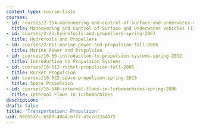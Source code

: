 ```yaml
---
content_type: course-lists
courses:
- id: courses/2-154-maneuvering-and-control-of-surface-and-underwater-vehicles-13-49-fall-2004
  title: Maneuvering and Control of Surface and Underwater Vehicles (13.49)
- id: courses/2-23-hydrofoils-and-propellers-spring-2007
  title: Hydrofoils and Propellers
- id: courses/2-611-marine-power-and-propulsion-fall-2006
  title: Marine Power and Propulsion
- id: courses/16-50-introduction-to-propulsion-systems-spring-2012
  title: Introduction to Propulsion Systems
- id: courses/16-512-rocket-propulsion-fall-2005
  title: Rocket Propulsion
- id: courses/16-522-space-propulsion-spring-2015
  title: Space Propulsion
- id: courses/16-540-internal-flows-in-turbomachines-spring-2006
  title: Internal Flows in Turbomachines
description: ''
draft: false
title: 'Transportation: Propulsion'
uid: 0e05537c-b508-40a4-bff7-d2c7d1334072
---
```

